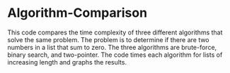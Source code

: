 # Algorithm-Comparison

This code compares the time complexity of three different algorithms that solve the same problem. The problem is to determine if there are two numbers in a list that sum to zero. The three algorithms are brute-force, binary search, and two-pointer. The code times each algorithm for lists of increasing length and graphs the results.
